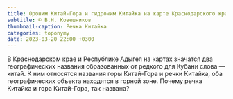 ```yaml
---
title: Ороним Китай-Гора и гидроним Китайка на карте Краснодарского края
subtitle: © В.Н. Ковешников
thumbnail-caption: Речка Китайка
categories: toponymy
date: 2023-03-20 22:00 +0300
---
```

В Краснодарском крае и Республике Адыгея на картах значатся два географических названия образованных от редкого для Кубани слова — китай. К ним относятся названия горы Китай-Гора и речки Китайка, оба географических объекта находятся в горной зоне. Почему речка Китайка и гора Китай-Гора, так названа?